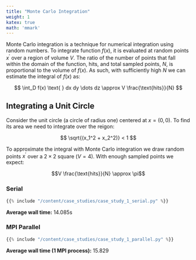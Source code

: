 ```yaml
---
title: "Monte Carlo Integration"
weight: 1
katex: true
math: 'mmark'
---
```


Monte Carlo integration is a technique for numerical integration using random numbers. To integrate function $f(x)$, it is evaluated at random points $x^\prime$ over a region of volume $V$. The ratio of the number of points that fall within the domain of the function, $\text{hits}$, and total sampled points, $N$, is proportional to the volume of $f(x)$. As such, with sufficiently high $N$ we can estimate the integral of $f(x)$ as:

$$ \int_D f(x) \text{ } dx dy \dots dz \approx V \frac{\text{hits}}{N} $$

## Integrating a Unit Circle

Consider the unit circle (a circle of radius one) centered at $x = (0, 0)$. To find its area we need to integrate over the reigon:

$$ \sqrt{(x_1^2 + x_2^2)} < 1 $$

To approximate the integral with Monte Carlo integration we draw random points $x^\prime$ over a $2 \times 2$ square ($V=4$). With enough sampled points we expect:

$$V \frac{\text{hits}}{N} \approx \pi$$

### Serial

```python
{{% include "/content/case_studies/case_study_1_serial.py" %}}
```

**Average wall time:** 14.085s

### MPI Parallel

```python
{{% include "/content/case_studies/case_study_1_parallel.py" %}}
```

**Average wall time (1 MPI process):** 15.829



